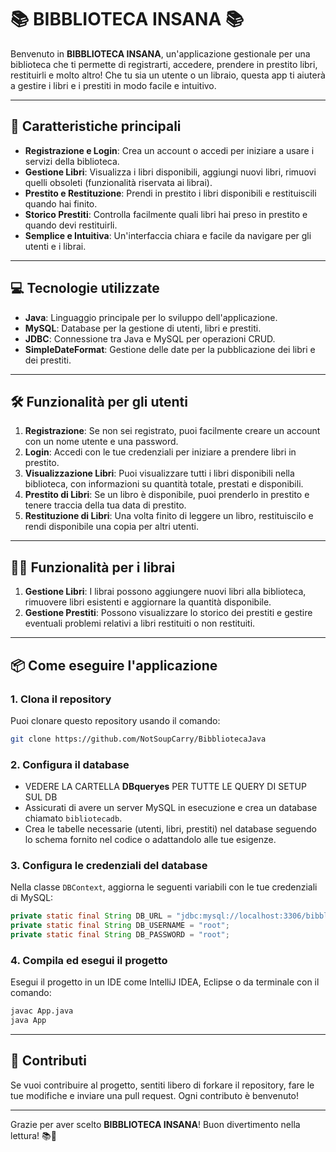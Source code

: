 
# 📚 **BIBBLIOTECA INSANA** 📚

Benvenuto in **BIBBLIOTECA INSANA**, un'applicazione gestionale per una biblioteca che ti permette di registrarti, accedere, prendere in prestito libri, restituirli e molto altro! Che tu sia un utente o un libraio, questa app ti aiuterà a gestire i libri e i prestiti in modo facile e intuitivo.

---

## 🚀 **Caratteristiche principali**

- **Registrazione e Login**: Crea un account o accedi per iniziare a usare i servizi della biblioteca.
- **Gestione Libri**: Visualizza i libri disponibili, aggiungi nuovi libri, rimuovi quelli obsoleti (funzionalità riservata ai librai).
- **Prestito e Restituzione**: Prendi in prestito i libri disponibili e restituiscili quando hai finito.
- **Storico Prestiti**: Controlla facilmente quali libri hai preso in prestito e quando devi restituirli.
- **Semplice e Intuitiva**: Un'interfaccia chiara e facile da navigare per gli utenti e i librai.

---

## 💻 **Tecnologie utilizzate**

- **Java**: Linguaggio principale per lo sviluppo dell'applicazione.
- **MySQL**: Database per la gestione di utenti, libri e prestiti.
- **JDBC**: Connessione tra Java e MySQL per operazioni CRUD.
- **SimpleDateFormat**: Gestione delle date per la pubblicazione dei libri e dei prestiti.

---

## 🛠 **Funzionalità per gli utenti**

1. **Registrazione**: Se non sei registrato, puoi facilmente creare un account con un nome utente e una password.
2. **Login**: Accedi con le tue credenziali per iniziare a prendere libri in prestito.
3. **Visualizzazione Libri**: Puoi visualizzare tutti i libri disponibili nella biblioteca, con informazioni su quantità totale, prestati e disponibili.
4. **Prestito di Libri**: Se un libro è disponibile, puoi prenderlo in prestito e tenere traccia della tua data di prestito.
5. **Restituzione di Libri**: Una volta finito di leggere un libro, restituiscilo e rendi disponibile una copia per altri utenti.

---

## 🧑‍💻 **Funzionalità per i librai**

1. **Gestione Libri**: I librai possono aggiungere nuovi libri alla biblioteca, rimuovere libri esistenti e aggiornare la quantità disponibile.
2. **Gestione Prestiti**: Possono visualizzare lo storico dei prestiti e gestire eventuali problemi relativi a libri restituiti o non restituiti.

---

## 📦 **Come eseguire l'applicazione**

### 1. **Clona il repository**

   Puoi clonare questo repository usando il comando:

   ```bash
   git clone https://github.com/NotSoupCarry/BibbliotecaJava
   ```

### 2. **Configura il database**
   - VEDERE LA CARTELLA <b>DBqueryes</b> PER TUTTE LE QUERY DI SETUP SUL DB
   - Assicurati di avere un server MySQL in esecuzione e crea un database chiamato `bibliotecadb`.
   - Crea le tabelle necessarie (utenti, libri, prestiti) nel database seguendo lo schema fornito nel codice o adattandolo alle tue esigenze.

### 3. **Configura le credenziali del database**

   Nella classe `DBContext`, aggiorna le seguenti variabili con le tue credenziali di MySQL:

   ```java
   private static final String DB_URL = "jdbc:mysql://localhost:3306/bibbliotecadb";
   private static final String DB_USERNAME = "root";
   private static final String DB_PASSWORD = "root";
   ```

### 4. **Compila ed esegui il progetto**

   Esegui il progetto in un IDE come IntelliJ IDEA, Eclipse o da terminale con il comando:

   ```bash
   javac App.java
   java App
   ```

---


## 🔧 **Contributi**

Se vuoi contribuire al progetto, sentiti libero di forkare il repository, fare le tue modifiche e inviare una pull request. Ogni contributo è benvenuto!


---

Grazie per aver scelto **BIBBLIOTECA INSANA**! Buon divertimento nella lettura! 📚🎉
